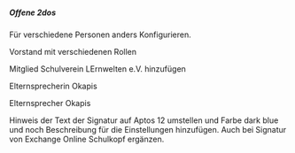 ##### Offene 2dos

Für verschiedene Personen anders Konfigurieren. 

Vorstand mit verschiedenen Rollen

Mitglied Schulverein LErnwelten e.V. hinzufügen

Elternsprecherin Okapis

Elternsprecher Okapis




Hinweis der Text der Signatur auf Aptos 12 umstellen und Farbe dark blue und noch Beschreibung für die Einstellungen hinzufügen. Auch bei Signatur von Exchange Online Schulkopf ergänzen.